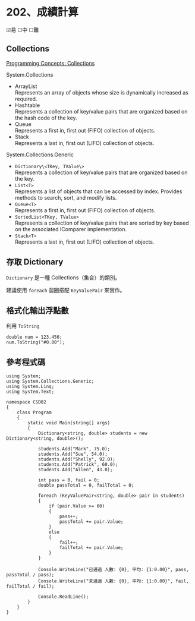 # 202、成績計算

☑易 ☐中 ☐難

## Collections

[Programming Concepts: Collections](https://msdn.microsoft.com/en-us/library/ybcx56wz.aspx?f=255&MSPPError=-2147217396)

System.Collections

* ArrayList <br/>Represents an array of objects whose size is dynamically increased as required.
* Hashtable <br/>Represents a collection of key/value pairs that are organized based on the hash code of the key.
* Queue <br/>Represents a first in, first out (FIFO) collection of objects.
* Stack <br/>Represents a last in, first out (LIFO) collection of objects.

System.Collections.Generic

* `Dictionary\<TKey, TValue\>`<br/>Represents a collection of key/value pairs that are organized based on the key.
* `List<T>`<br/>Represents a list of objects that can be accessed by index. Provides methods to search, sort, and modify lists.
* `Queue<T>`<br/>Represents a first in, first out (FIFO) collection of objects.
* `SortedList<TKey, TValue>`<br/>Represents a collection of key/value pairs that are sorted by key based on the associated IComparer<T> implementation.
* `Stack<T>`<br/>Represents a last in, first out (LIFO) collection of objects.

## 存取 Dictionary

`Dictionary` 是一種 Collections（集合）的類別。

建議使用 `foreach` 迴圈搭配 `KeyValuePair` 來實作。

## 格式化輸出浮點數

利用 `ToString`

```
double num = 123.456;
num.ToString("#0.00");
```

## 參考程式碼

```
using System;
using System.Collections.Generic;
using System.Linq;
using System.Text;

namespace CSD02
{
    class Program
    {
        static void Main(string[] args)
        {
            Dictionary<string, double> students = new Dictionary<string, double>();

            students.Add("Mark", 75.0);
            students.Add("Sue", 54.0);
            students.Add("Shelly", 92.0);
            students.Add("Patrick", 60.0);
            students.Add("Allen", 43.0);

            int pass = 0, fail = 0;
            double passTotal = 0, failTotal = 0;

            foreach (KeyValuePair<string, double> pair in students)
            {
                if (pair.Value >= 60)
                {
                    pass++;
                    passTotal += pair.Value;
                }
                else
                {
                    fail++;
                    failTotal += pair.Value;
                }
            }

            Console.WriteLine("已通過 人數: {0}, 平均: {1:0.00}", pass, passTotal / pass);
            Console.WriteLine("未通過 人數: {0}, 平均: {1:0.00}", fail, failTotal / fail);

            Console.ReadLine();
        }
    }
}
```
